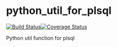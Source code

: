 # python_util_for_plsql

[![Build Status](https://travis-ci.com/walshdanny700/python_util_for_plsql.svg?branch=master)](https://travis-ci.com/walshdanny700/python_util_for_plsql)[![Coverage Status](https://coveralls.io/repos/github/walshdanny700/python_util_for_plsql/badge.svg?branch=master)](https://coveralls.io/github/walshdanny700/python_util_for_plsql?branch=master)

Python util function for plsql
